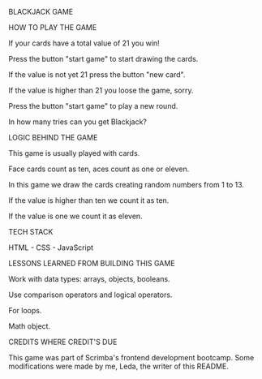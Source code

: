 BLACKJACK GAME


HOW TO PLAY THE GAME

If your cards have a total value of 21 you win!

Press the button "start game" to start drawing the cards.

If the value is not yet 21 press the button "new card".

If the value is higher than 21 you loose the game, sorry.

Press the button "start game" to play a new round.

In how many tries can you get Blackjack?


LOGIC BEHIND THE GAME

This game is usually played with cards.

Face cards count as ten, aces count as one or eleven.

In this game we draw the cards creating random numbers from 1 to 13.

If the value is higher than ten we count it as ten.

If the value is one we count it as eleven.


TECH STACK

HTML - CSS - JavaScript


LESSONS LEARNED FROM BUILDING THIS GAME

Work with data types: arrays, objects, booleans.

Use comparison operators and logical operators.

For loops.

Math object.


CREDITS WHERE CREDIT'S DUE

This game was part of Scrimba's frontend development bootcamp. Some modifications were made by me, Leda, the writer of this README.






